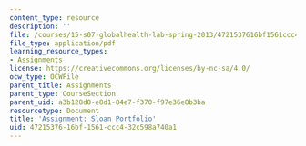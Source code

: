 ```yaml
---
content_type: resource
description: ''
file: /courses/15-s07-globalhealth-lab-spring-2013/4721537616bf1561ccc432c598a740a1_MIT15_S07S13_sloanportfol.pdf
file_type: application/pdf
learning_resource_types:
- Assignments
license: https://creativecommons.org/licenses/by-nc-sa/4.0/
ocw_type: OCWFile
parent_title: Assignments
parent_type: CourseSection
parent_uid: a3b128d8-e8d1-84e7-f370-f97e36e8b3ba
resourcetype: Document
title: 'Assignment: Sloan Portfolio'
uid: 47215376-16bf-1561-ccc4-32c598a740a1
---
```

